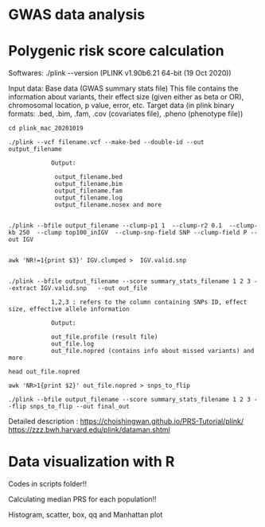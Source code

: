 # GWAS data analysis


# Polygenic risk score calculation 

Softwares: ./plink --version (PLINK v1.90b6.21 64-bit (19 Oct 2020))

Input data: Base data (GWAS summary stats file) This file contains the information about variants, their effect size (given either as beta or OR), chromosomal location, p value, error, etc. Target data (in plink binary formats: .bed, .bim, .fam, .cov (covariates file), .pheno (phenotype file))


	cd plink_mac_20201019

	./plink --vcf filename.vcf --make-bed --double-id --out output_filename

				Output: 

				 output_filename.bed
				 output_filename.bim
				 output_filename.fam
				 output_filename.log
				 output_filename.nosex and more


 	./plink --bfile output_filename --clump-p1 1  --clump-r2 0.1  --clump-kb 250  --clump top100_inIGV  --clump-snp-field SNP --clump-field P --out IGV


 	awk 'NR!=1{print $3}' IGV.clumped >  IGV.valid.snp


	./plink --bfile output_filename --score summary_stats_filename 1 2 3 --extract IGV.valid.snp   --out out_file

				1,2,3 : refers to the column containing SNPs ID, effect size, effective allele information

				Output: 

				out_file.profile (result file)
				out_file.log
				out_file.nopred (contains info about missed variants) and more

	head out_file.nopred

	awk 'NR>1{print $2}' out_file.nopred > snps_to_flip

	./plink --bfile output_filename --score summary_stats_filename 1 2 3 --flip snps_to_flip --out final_out

Detailed description : https://choishingwan.github.io/PRS-Tutorial/plink/   https://zzz.bwh.harvard.edu/plink/dataman.shtml

# Data visualization with R
	
Codes in scripts folder!!
	
Calculating median PRS for each population!!

Histogram, scatter, box, qq and Manhattan plot

	


